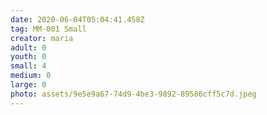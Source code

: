 ```yaml
---
date: 2020-06-04T05:04:41.458Z
tag: MM-001 Small
creator: maria
adult: 0
youth: 0
small: 4
medium: 0
large: 0
photo: assets/9e5e9a67-74d9-4be3-9892-89586cff5c7d.jpeg
---
```

